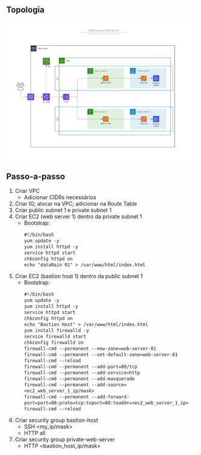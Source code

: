 ## Topologia
![](../img//setup-aws-bastion-host-topology/topology.png)

## Passo-a-passo
1. Criar VPC
   - Adicionar CIDRs necessários
1. Criar IG; alocar na VPC; adicionar na Route Table
1. Criar public subnet 1 e private subnet 1
1. Criar EC2 (web server 1) dentro da private subnet 1
   - Bootstrap:
        ```
        #!/bin/bash
        yum update -y
        yum install httpd -y
        service httpd start
        chkconfig httpd on
        echo "dataRain 01" > /var/www/html/index.html
        ```
1. Criar EC2 (bastion host 1) dentro da public subnet 1
    - Bootstrap:
        ```
        #!/bin/bash
        yum update -y
        yum install httpd -y
        service httpd start
        chkconfig httpd on
        echo "Bastion Host" > /var/www/html/index.html
        yum install firewalld -y
        service firewalld start
        chkconfig firewalld on
        firewall-cmd --permanent --new-zone=web-server-01
        firewall-cmd --permanent --set-default-zone=web-server-01
        firewall-cmd --reload
        firewall-cmd --permanent --add-port=80/tcp
        firewall-cmd --permanent --add-service=http
        firewall-cmd --permanent --add-masquerade
        firewall-cmd --permanent --add-source=<ec2_web_server_1_ip/mask>
        firewall-cmd --permanent --add-forward-port=port=80:proto=tcp:toport=80:toaddr=<ec2_web_server_1_ip>
        firewall-cmd --reload
        ```
1. Criar security group bastion-host
    - SSH <my_ip/mask>
    - HTTP all 
1. Criar security group private-web-server
    - HTTP <bastion_host_ip/mask>